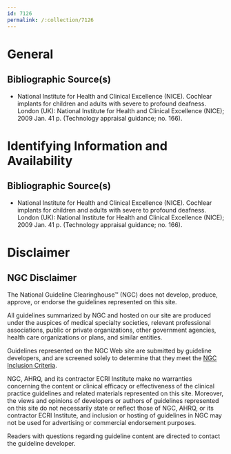 ```yaml
---
id: 7126
permalink: /:collection/7126
---
```


# General

## Bibliographic Source(s)

- National Institute for Health and Clinical Excellence (NICE). Cochlear implants for children and adults with severe to profound deafness. London (UK): National Institute for Health and Clinical Excellence (NICE); 2009 Jan. 41 p. (Technology appraisal guidance; no. 166).

# Identifying Information and Availability

## Bibliographic Source(s)

- National Institute for Health and Clinical Excellence (NICE). Cochlear implants for children and adults with severe to profound deafness. London (UK): National Institute for Health and Clinical Excellence (NICE); 2009 Jan. 41 p. (Technology appraisal guidance; no. 166).

# Disclaimer

## NGC Disclaimer

The National Guideline Clearinghouse™ (NGC) does not develop, produce, approve, or endorse the guidelines represented on this site.

All guidelines summarized by NGC and hosted on our site are produced under the auspices of medical specialty societies, relevant professional associations, public or private organizations, other government agencies, health care organizations or plans, and similar entities.

Guidelines represented on the NGC Web site are submitted by guideline developers, and are screened solely to determine that they meet the [NGC Inclusion Criteria](/help-and-about/summaries/inclusion-criteria).

NGC, AHRQ, and its contractor ECRI Institute make no warranties concerning the content or clinical efficacy or effectiveness of the clinical practice guidelines and related materials represented on this site. Moreover, the views and opinions of developers or authors of guidelines represented on this site do not necessarily state or reflect those of NGC, AHRQ, or its contractor ECRI Institute, and inclusion or hosting of guidelines in NGC may not be used for advertising or commercial endorsement purposes.

Readers with questions regarding guideline content are directed to contact the guideline developer.

